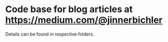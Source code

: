# Code base for blog articles at https://medium.com/@jinnerbichler

Details can be found in respective folders.
